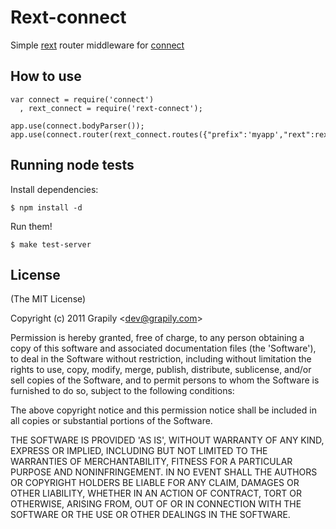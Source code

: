 
# Rext-connect

  Simple [rext](https://github.com/grapily/rext) router middleware for [connect](http://senchalabs.github.com/connect "connect")
  
## How to use
  
    var connect = require('connect')
      , rext_connect = require('rext-connect');
  
    app.use(connect.bodyParser());
    app.use(connect.router(rext_connect.routes({"prefix":'myapp',"rext":rext})));

## Running node tests

  Install dependencies:
  
    $ npm install -d
  
  Run them!
  
    $ make test-server

## License 

(The MIT License)

Copyright (c) 2011 Grapily &lt;dev@grapily.com&gt;

Permission is hereby granted, free of charge, to any person obtaining
a copy of this software and associated documentation files (the
'Software'), to deal in the Software without restriction, including
without limitation the rights to use, copy, modify, merge, publish,
distribute, sublicense, and/or sell copies of the Software, and to
permit persons to whom the Software is furnished to do so, subject to
the following conditions:

The above copyright notice and this permission notice shall be
included in all copies or substantial portions of the Software.

THE SOFTWARE IS PROVIDED 'AS IS', WITHOUT WARRANTY OF ANY KIND,
EXPRESS OR IMPLIED, INCLUDING BUT NOT LIMITED TO THE WARRANTIES OF
MERCHANTABILITY, FITNESS FOR A PARTICULAR PURPOSE AND NONINFRINGEMENT.
IN NO EVENT SHALL THE AUTHORS OR COPYRIGHT HOLDERS BE LIABLE FOR ANY
CLAIM, DAMAGES OR OTHER LIABILITY, WHETHER IN AN ACTION OF CONTRACT,
TORT OR OTHERWISE, ARISING FROM, OUT OF OR IN CONNECTION WITH THE
SOFTWARE OR THE USE OR OTHER DEALINGS IN THE SOFTWARE.